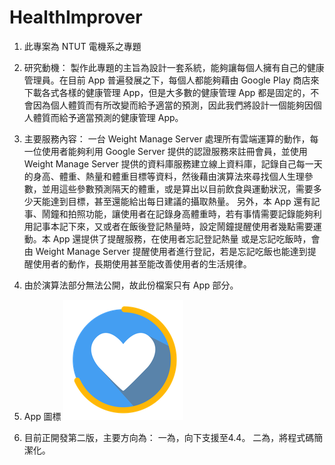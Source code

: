 # HealthImprover

1. 此專案為 NTUT 電機系之專題

2. 研究動機：
	製作此專題的主旨為設計一套系統，能夠讓每個人擁有自己的健康管理員。在目前 App 普遍發展之下，每個人都能夠藉由 Google Play 商店來下載各式各樣的健康管理 App，但是大多數的健康管理 App 都是固定的，不會因為個人體質而有所改變而給予適當的預測，因此我們將設計一個能夠因個人體質而給予適當預測的健康管理 App。

3. 主要服務內容：
	一台 Weight Manage Server 處理所有雲端運算的動作，每一位使用者能夠利用 Google Server 提供的認證服務來註冊會員，並使用 Weight Manage Server 提供的資料庫服務建立線上資料庫，記錄自己每一天的身高、體重、熱量和體重目標等資料，然後藉由演算法來尋找個人生理參數，並用這些參數預測隔天的體重，或是算出以目前飲食與運動狀況，需要多少天能達到目標，甚至還能給出每日建議的攝取熱量。
    另外，本 App 還有記事、鬧鐘和拍照功能，讓使用者在記錄身高體重時，若有事情需要記錄能夠利用記事本記下來，又或者在飯後登記熱量時，設定鬧鐘提醒使用者幾點需要運動。本 App 還提供了提醒服務，在使用者忘記登記熱量 或是忘記吃飯時，會由 Weight Manage Server 提醒使用者進行登記，若是忘記吃飯也能達到提醒使用者的動作，長期使用甚至能改善使用者的生活規律。

4. 由於演算法部分無法公開，故此份檔案只有 App 部分。

5. App 圖標
![alt tag](https://github.com/AsaEwing/HealthImprover/blob/master/app/src/main/res/mipmap-xxxhdpi/ic_launcher.png)

6. 目前正開發第二版，主要方向為：
	一為，向下支援至4.4。
	二為，將程式碼簡潔化。
